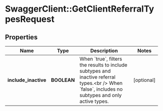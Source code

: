 # SwaggerClient::GetClientReferralTypesRequest

## Properties
Name | Type | Description | Notes
------------ | ------------- | ------------- | -------------
**include_inactive** | **BOOLEAN** | When &#x60;true&#x60;, filters the results to include subtypes and inactive referral types.&lt;br /&gt;  When &#x60;false&#x60;, includes no subtypes and only active types. | [optional] 


